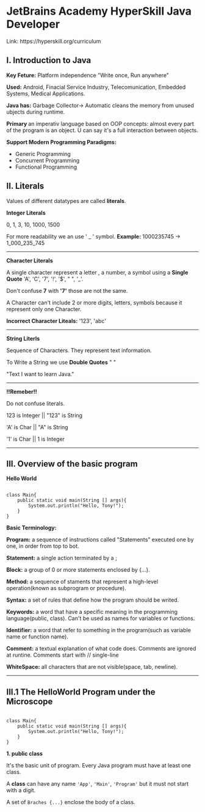 # JetBrains Academy HyperSkill Java Developer
<p>Link: <link>https://hyperskill.org/curriculum</link></p>

## I. Introduction to Java

<p><b>Key Feture:</b> Platform independence "Write once, Run anywhere"</p>
<p><b>Used:</b> Android, Finacial Service Industry, Telecomunication, Embedded Systems, Medical Applications.</p>
<p><b>Java has:</b> Garbage Collector-> Automatic cleans the memory from unused ubjects during runtime.</p>
<p><b>Primary </b> an imperativ language based on OOP concepts: almost every part of the program is an object. U can say it's a full interaction between objects.</p>
<p><b>Support Modern Programming Paradigms:</b></p>
<ul>
  <li>Generic Programming</li>
  <li>Concurrent Programming</li>
  <li>Functional Programming</li>
</ul>


## II. Literals
<p>Values of different datatypes are called <b>literals</b>.</p>
<p><b>Integer Literals</b></p>
<p>0, 1, 3, 10, 1000, 1500</p>
<p>For more readability we an use ' _ ' symbol. <b>Example:</b> 1000235745 -> 1_000_235_745</p>
<hr>
<p><b>Character Literals</b></p>
<p>A single character represent a letter , a number, a symbol using a <b>Single Quote</b> 'A', 'C', '7', '!', '$', " ", '_'.</p>
<p>Don't confuse <b>7</b> with <b>'7'</b> those are not the same.</p>
<p>A Character can't include 2 or more digits, letters, symbols because it represent only one Character.</p>
<p><b>Incorrect Character Liteals:</b> '123', 'abc'</p>
<hr>
<p><b>String Literls</b></p>
<p>Sequence of Characters. They represent text information.</p>
<p>To Write a String we use <b>Double Quotes</b> " "</p>
<p>"Text I want to learn Java."</p>
<hr>
<p><b>!!Remeber!!</p></b>
<p>Do not confuse literals.</p>
<p>123 is Integer || "123" is String</p>
<p>'A' is Char || "A" is String</p>
<p>'1' is Char || 1 is Integer</p>
<hr>
  
## III. Overview of the basic program
<p><b>Hello World</b></p>
<pre><code>
class Main{
    public static void main(String [] args){
        System.out.println("Hello, Tony!");
    }
} </code></pre>

<p><b>Basic Terminology:</b></p>
<p><b>Program:</b> a sequence of instructions called "Statements" executed one by one, in order from top to bot.</p>
<p><b>Statement:</b> a single action terminated by a ;</p>
<p><b>Block:</b> a group of 0 or more statements enclosed by {...}.</p>
<p><b>Method:</b> a sequence of staments that represent a high-level operation(known as subprogram or procedure).</p>
<p><b>Syntax:</b> a set of rules that define how the program should be writed.</p>
<p><b>Keywords:</b> a word that have a specific meaning in the programming language(public, class). Can't be used as names for variables or functions.</p>
<p><b>Identifier:</b> a word that refer to something in the program(such as variable name or function name).</p>
<p><b>Comment:</b> a textual explanation of what code does. Comments are ignored at runtine. Comments start with // single-line</p>
<p><b>WhiteSpace:</b> all characters that are not visible(space, tab, newline).</p>
<hr>

## III.1 The HelloWorld Program under the Microscope
<pre><code>
class Main{
    public static void main(String [] args){
        System.out.println("Hello, Tony!");
    }
} </code></pre>
<p><b>1. public class</b></p>
<p>It's the basic unit of program. Every Java program must have at least one class.</p>
<p>A <b>class</b> can have any name <code>'App'</code>, <code>'Main'</code>, <code>'Program'</code> but it must not start with  a digit.</p>
<p>A set of <code>Braches {...}</code> enclose the body of a class.</p>

  
  
  
  
  
  
